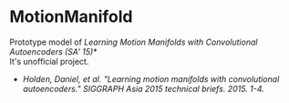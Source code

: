 # MotionManifold

Prototype model of _Learning Motion Manifolds with Convolutional Autoencoders (SA' 15)_*  
It's unofficial project.  

* _Holden, Daniel, et al. "Learning motion manifolds with convolutional autoencoders." SIGGRAPH Asia 2015 technical briefs. 2015. 1-4._
